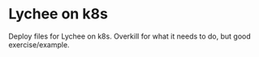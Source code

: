 # Lychee on k8s

Deploy files for Lychee on k8s. Overkill for what it needs to do, but good exercise/example. 
